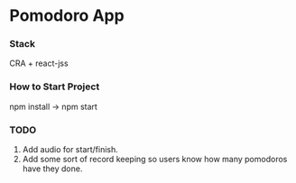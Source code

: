 # Pomodoro App

### Stack

CRA + react-jss

### How to Start Project

npm install -> npm start

### TODO

1. Add audio for start/finish.
2. Add some sort of record keeping so users know how many pomodoros have they
   done.

